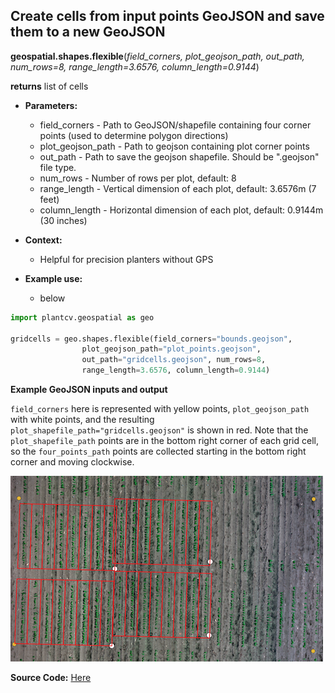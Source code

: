 ## Create cells from input points GeoJSON and save them to a new GeoJSON

**geospatial.shapes.flexible**(*field_corners, plot_geojson_path, out_path,
                    num_rows=8, range_length=3.6576, column_length=0.9144*)

**returns** list of cells

- **Parameters:**
    - field_corners - Path to GeoJSON/shapefile containing four corner points (used to determine polygon directions)
    - plot_geojson_path - Path to geojson containing plot corner points
    - out_path - Path to save the geojson shapefile. Should be ".geojson" file type. 
    - num_rows - Number of rows per plot, default: 8
    - range_length - Vertical dimension of each plot, default: 3.6576m (7 feet)
    - column_length - Horizontal dimension of each plot, default: 0.9144m (30 inches)

- **Context:**
    - Helpful for precision planters without GPS

- **Example use:**
    - below


```python
import plantcv.geospatial as geo

gridcells = geo.shapes.flexible(field_corners="bounds.geojson",
                plot_geojson_path="plot_points.geojson",
                out_path="gridcells.geojson", num_rows=8, 
                range_length=3.6576, column_length=0.9144)

```
**Example GeoJSON inputs and output**

`field_corners` here is represented with yellow points, `plot_geojson_path` with white points, and the resulting `plot_shapefile_path="gridcells.geojson"` is shown in red. Note that the `plot_shapefile_path` points are in the bottom right corner of each grid cell, so the `four_points_path` points are collected starting in the bottom right corner and moving clockwise. 

![Screenshot](documentation_images/irregular_grid_cells.png)

**Source Code:** [Here](https://github.com/danforthcenter/plantcv-geospatial/blob/main/plantcv/geospatial/create_grid_cells.py)
